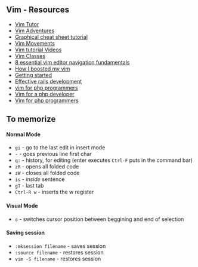 Vim - Resources
-----------------
- [Vim Tutor](http://www.openvim.com/tutorial.html)
- [Vim Adventures](http://vim-adventures.com/)
- [Graphical cheat sheet tutorial](http://www.viemu.com/a_vi_vim_graphical_cheat_sheet_tutorial.html)
- [Vim Movements](https://bitbucket.org/tednaleid/vim-shortcut-wallpaper/raw/tip/vim-shortcuts.png)
- [Vim tutorial Videos](http://www.derekwyatt.org/vim/vim-tutorial-videos)
- [Vim Classes](https://github.com/shawncplus/vim-classes)
- [8 essential vim editor navigation fundamentals](http://www.thegeekstuff.com/2009/03/8-essential-vim-editor-navigation-fundamentals/)
- [How I boosted my vim](http://nvie.com/posts/how-i-boosted-my-vim/)
- [Getting started](http://www.sitepoint.com/getting-started-vim/)
- [Effective rails development](http://www.sitepoint.com/effective-rails-development-vim/)
- [vim for php programmers](http://www.slideshare.net/ZendCon/vim-for-php-programmers-presentation)
- [Vim for a php developer](http://blog.lenss.nl/2011/04/vim-for-a-php-developer/)
- [Vim for php programmers](http://www.slideshare.net/andreizm/vim-for-php-programmers-pdf)


To memorize
--------------

#### Normal Mode

- ```gi``` - go to the last edit in insert mode
- ```-``` - goes previous line first char
- ```q:``` - history, for editing (enter executes ```Ctrl-F``` puts in the command bar)
- ```zR``` - opens all folded code
- ```zW``` - closes all folded code
- ```is``` - _inside_ sentence
- ```gT``` - last tab
- ```Ctrl-R w``` - inserts the w register


#### Visual Mode

- ```o``` - switches cursor position between beggining and end of selection


#### Saving session
- ```:mksession filename``` - saves session
- ```:source filename``` - restores session
- ```vim -S filename``` - restores session
